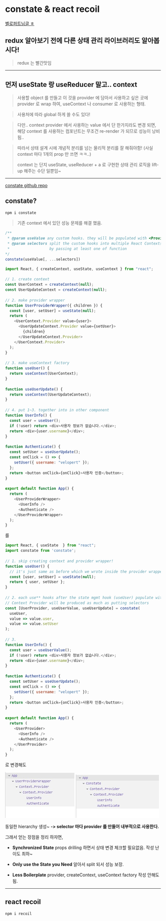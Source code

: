 # constate & react recoil

[벨로퍼트님글 ㅎ][ridi-state-mgmt]

## redux 알아보기 전에 다른 상태 관리 라이브러리도 알아봅시다!
> redux 는 빨간맛임

---

## 먼저 useState 랑 useReducer 말고.. context
> 사용할 object 를 만들고 이 것을 provider 에 담아서 사용하고 싶은 곳에 provider 로 wrap 하여, useContext 나 consumer 로 사용하는 형태.

> 사용처에 따라 global 하게 쓸 수도 있다!

> 다만.. context provider 에서 사용하는 value 에서 단 한가지라도 변경 되면, 해당 context 를 사용하는
> 컴포넌트는 무조건 re-render 가 되므로 성능이 낭비됨..

> 따라서 상태 설계 시에 개념적 분리를 넘는 물리적 분리를 잘 해줘야함! (사실 context 마다 1개의 prop 만 쓰면 ㅋㅋ..)
>
> context 는 단지 useState, useReducer + a 로 구현한 상태 관리 로직을 lift-up 해주는 수단 일뿐임~

---

[constate github repo][constate-repo]

## constate?

```bash
npm i constate
```

> 기존 context 에서 있던 성능 문제를 해결 했음.

```javascript
/** 
 * @param useValue any custom hooks. they will be populated with <Provider />
 * @param selectors split the custom hooks into multiple React Contexts (with Provider)
 *                  by passing at least one of function
*/
constate(useValue[, ...selectors])
```


```javascript
import React, { createContext, useState, useContext } from "react";

// 1. create context 
const UserContext = createContext(null);
const UserUpdateContext = createContext(null);

// 2. make provider wrapper
function UserProviderWrapper({ children }) {
  const [user, setUser] = useState(null);
  return (
    <UserContext.Provider value={user}>
      <UserUpdateContext.Provider value={setUser}>
        {children}
      </UserUpdateContext.Provider>
    </UserContext.Provider>
  );
}

// 3. make useContext factory
function useUser() {
  return useContext(UserContext);
}

function useUserUpdate() {
  return useContext(UserUpdateContext);
}

// 4. put 1~3. together into in other component
function UserInfo() {
  const user = useUser();
  if (!user) return <div>사용자 정보가 없습니다.</div>;
  return <div>{user.username}</div>;
}

function Authenticate() {
  const setUser = useUserUpdate();
  const onClick = () => {
    setUser({ username: "velopert" });
  };
  return <button onClick={onClick}>사용자 인증</button>;
}

export default function App() {
  return (
    <UserProviderWrapper>
      <UserInfo />
      <Authenticate />
    </UserProviderWrapper>
  );
}
```

를

```javascript
import React, { useState  } from "react";
import constate from 'constate';

// 1. skip creating context and provider wrapper!
function useUser() {
  // it's just same as before which we wrote inside the provider wrapper
  const [user, setUser] = useState(null);
  return { user, setUser };
}

// 2. each use** hooks after the state mgmt hook (useUser) populate with Context Provider.
// Context Provider will be produced as much as putting selectors
const [UserProvider, useUserValue, useUserUpdate] = constate(
  useUser,
  value => value.user,
  value => value.setUser
);

// 3. 
function UserInfo() {
  const user = useUserValue();
  if (!user) return <div>사용자 정보가 없습니다.</div>;
  return <div>{user.username}</div>;
}

function Authenticate() {
  const setUser = useUserUpdate();
  const onClick = () => {
    setUser({ username: "velopert" });
  };
  return <button onClick={onClick}>사용자 인증</button>;
}

export default function App() {
  return (
    <UserProvider>
      <UserInfo />
      <Authenticate />
    </UserProvider>
  );
}
```

로 변경해도

![before-constate]
![after-constate]

동일한 hierarchy 생성~
**-> selector 마다 provider 를 만들어 내부적으로 사용한다.**

그래서 얻는 장점을 정리 하자면,

- **Synchronized State**
props drilling 하면서 상태 변경 체크할 필요없음. 작성 난이도 최하~

- **Only use the State you Need**
알아서 split 되서 성능 보장.

- **Less Boilerplate** provider, createContext, useContext factory 작성 안해도 됨.

---

## react recoil

```bash
npm i recoil
```


[ridi-state-mgmt]: https://ridicorp.com/story/how-to-use-redux-in-ridi/
[constate-repo]: https://github.com/diegohaz/constate
[before-constate]: ./resources/images/before-constate.jpg "before constate alt"
[after-constate]: ./resources/images/after-constate.jpg "after constate alt"
